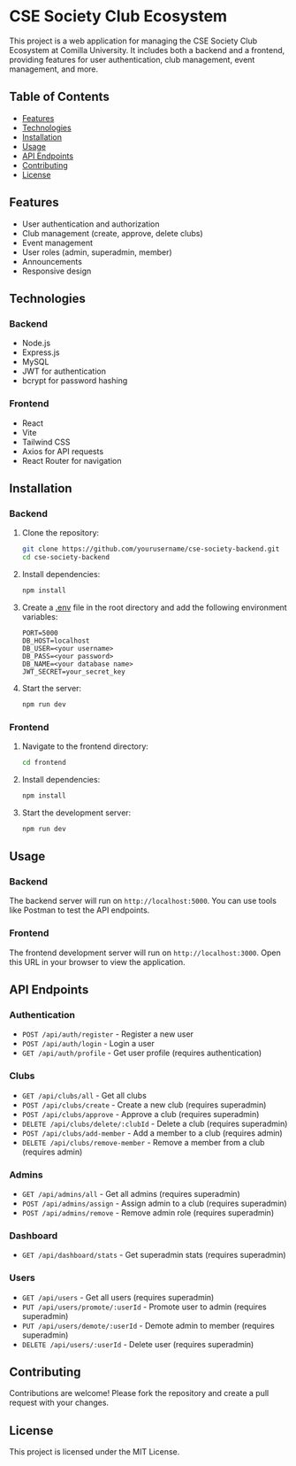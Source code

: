 # CSE Society Club Ecosystem

This project is a web application for managing the CSE Society Club Ecosystem at Comilla University. It includes both a backend and a frontend, providing features for user authentication, club management, event management, and more.

## Table of Contents

- [Features](#features)
- [Technologies](#technologies)
- [Installation](#installation)
- [Usage](#usage)
- [API Endpoints](#api-endpoints)
- [Contributing](#contributing)
- [License](#license)

## Features

- User authentication and authorization
- Club management (create, approve, delete clubs)
- Event management
- User roles (admin, superadmin, member)
- Announcements
- Responsive design

## Technologies

### Backend

- Node.js
- Express.js
- MySQL
- JWT for authentication
- bcrypt for password hashing

### Frontend

- React
- Vite
- Tailwind CSS
- Axios for API requests
- React Router for navigation

## Installation

### Backend

1. Clone the repository:
    ```sh
    git clone https://github.com/yourusername/cse-society-backend.git
    cd cse-society-backend
    ```

2. Install dependencies:
    ```sh
    npm install
    ```

3. Create a [.env](http://_vscodecontentref_/1) file in the root directory and add the following environment variables:
    ```env
    PORT=5000
    DB_HOST=localhost
    DB_USER=<your username>
    DB_PASS=<your password>
    DB_NAME=<your database name>
    JWT_SECRET=your_secret_key
    ```

4. Start the server:
    ```sh
    npm run dev
    ```

### Frontend

1. Navigate to the frontend directory:
    ```sh
    cd frontend
    ```

2. Install dependencies:
    ```sh
    npm install
    ```

3. Start the development server:
    ```sh
    npm run dev
    ```

## Usage

### Backend

The backend server will run on `http://localhost:5000`. You can use tools like Postman to test the API endpoints.

### Frontend

The frontend development server will run on `http://localhost:3000`. Open this URL in your browser to view the application.

## API Endpoints

### Authentication

- `POST /api/auth/register` - Register a new user
- `POST /api/auth/login` - Login a user
- `GET /api/auth/profile` - Get user profile (requires authentication)

### Clubs

- `GET /api/clubs/all` - Get all clubs
- `POST /api/clubs/create` - Create a new club (requires superadmin)
- `POST /api/clubs/approve` - Approve a club (requires superadmin)
- `DELETE /api/clubs/delete/:clubId` - Delete a club (requires superadmin)
- `POST /api/clubs/add-member` - Add a member to a club (requires admin)
- `DELETE /api/clubs/remove-member` - Remove a member from a club (requires admin)

### Admins

- `GET /api/admins/all` - Get all admins (requires superadmin)
- `POST /api/admins/assign` - Assign admin to a club (requires superadmin)
- `POST /api/admins/remove` - Remove admin role (requires superadmin)

### Dashboard

- `GET /api/dashboard/stats` - Get superadmin stats (requires superadmin)

### Users

- `GET /api/users` - Get all users (requires superadmin)
- `PUT /api/users/promote/:userId` - Promote user to admin (requires superadmin)
- `PUT /api/users/demote/:userId` - Demote admin to member (requires superadmin)
- `DELETE /api/users/:userId` - Delete user (requires superadmin)

## Contributing

Contributions are welcome! Please fork the repository and create a pull request with your changes.

## License

This project is licensed under the MIT License.
